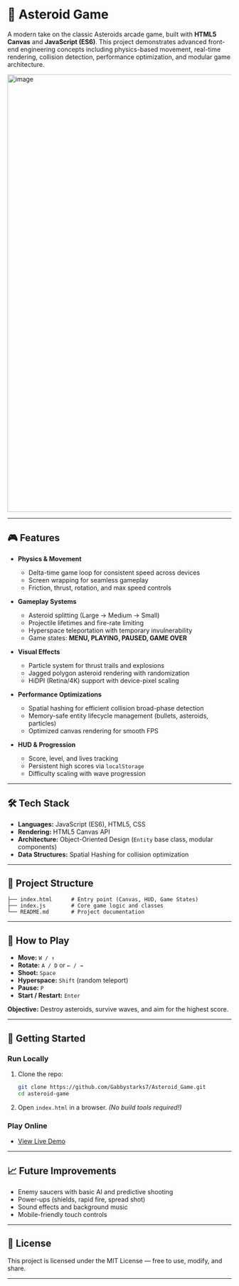 # 🚀 Asteroid Game

A modern take on the classic Asteroids arcade game, built with **HTML5 Canvas** and **JavaScript (ES6)**. This project demonstrates advanced front-end engineering concepts including physics-based movement, real-time rendering, collision detection, performance optimization, and modular game architecture.

<img width="1919" height="984" alt="image" src="https://github.com/user-attachments/assets/c250088c-7a40-4d75-af92-570541331156" />

---

## 🎮 Features

* **Physics & Movement**

  * Delta-time game loop for consistent speed across devices
  * Screen wrapping for seamless gameplay
  * Friction, thrust, rotation, and max speed controls

* **Gameplay Systems**

  * Asteroid splitting (Large → Medium → Small)
  * Projectile lifetimes and fire-rate limiting
  * Hyperspace teleportation with temporary invulnerability
  * Game states: **MENU, PLAYING, PAUSED, GAME OVER**

* **Visual Effects**

  * Particle system for thrust trails and explosions
  * Jagged polygon asteroid rendering with randomization
  * HiDPI (Retina/4K) support with device-pixel scaling

* **Performance Optimizations**

  * Spatial hashing for efficient collision broad-phase detection
  * Memory-safe entity lifecycle management (bullets, asteroids, particles)
  * Optimized canvas rendering for smooth FPS

* **HUD & Progression**

  * Score, level, and lives tracking
  * Persistent high scores via `localStorage`
  * Difficulty scaling with wave progression

---

## 🛠️ Tech Stack

* **Languages:** JavaScript (ES6), HTML5, CSS
* **Rendering:** HTML5 Canvas API
* **Architecture:** Object-Oriented Design (`Entity` base class, modular components)
* **Data Structures:** Spatial Hashing for collision optimization

---

## 📂 Project Structure

```
├── index.html      # Entry point (Canvas, HUD, Game States)
├── index.js        # Core game logic and classes
└── README.md       # Project documentation
```

---

## 🎯 How to Play

* **Move:** `W / ↑`
* **Rotate:** `A / D` or `← / →`
* **Shoot:** `Space`
* **Hyperspace:** `Shift` (random teleport)
* **Pause:** `P`
* **Start / Restart:** `Enter`

**Objective:** Destroy asteroids, survive waves, and aim for the highest score.

---

## 🚦 Getting Started

### Run Locally

1. Clone the repo:

   ```bash
   git clone https://github.com/Gabbystarks7/Asteroid_Game.git
   cd asteroid-game
   ```
2. Open `index.html` in a browser. *(No build tools required!)*

### Play Online

* [View Live Demo](https://sunny-beignet-392f89.netlify.app/)

---

## 📈 Future Improvements

* Enemy saucers with basic AI and predictive shooting
* Power-ups (shields, rapid fire, spread shot)
* Sound effects and background music
* Mobile-friendly touch controls

---

## 📜 License

This project is licensed under the MIT License — free to use, modify, and share.

---
